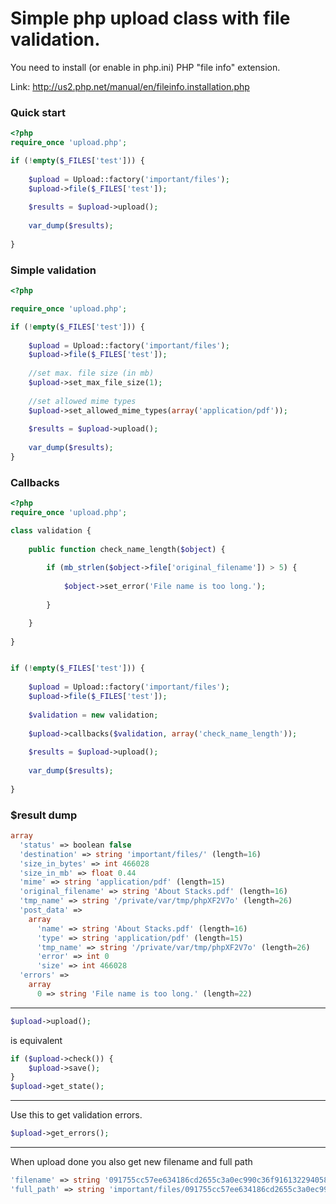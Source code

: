 Simple php upload class with file validation.
=============================================

You need to install (or enable in php.ini) PHP "file info" extension.

Link: http://us2.php.net/manual/en/fileinfo.installation.php

### **Quick start**

```php
<?php
require_once 'upload.php';

if (!empty($_FILES['test'])) {
	
	$upload = Upload::factory('important/files');
	$upload->file($_FILES['test']);
	
	$results = $upload->upload();
	
	var_dump($results);
	
}
```

### **Simple validation**

```php
<?php

require_once 'upload.php';

if (!empty($_FILES['test'])) {
	
	$upload = Upload::factory('important/files');
	$upload->file($_FILES['test']);
	
	//set max. file size (in mb)
	$upload->set_max_file_size(1);
	
	//set allowed mime types
	$upload->set_allowed_mime_types(array('application/pdf'));
	
	$results = $upload->upload();
	
	var_dump($results);
}
```

### **Callbacks**

```php
<?php
require_once 'upload.php';

class validation {
	
	public function check_name_length($object) {
		
		if (mb_strlen($object->file['original_filename']) > 5) {
			
			$object->set_error('File name is too long.');
			
		}

	}
	
}


if (!empty($_FILES['test'])) {
	
	$upload = Upload::factory('important/files');
	$upload->file($_FILES['test']);
	
	$validation = new validation;
	
	$upload->callbacks($validation, array('check_name_length'));
	
	$results = $upload->upload();
	
	var_dump($results);
	
}
```

### **$result dump**

```php 
array
  'status' => boolean false
  'destination' => string 'important/files/' (length=16)
  'size_in_bytes' => int 466028
  'size_in_mb' => float 0.44
  'mime' => string 'application/pdf' (length=15)
  'original_filename' => string 'About Stacks.pdf' (length=16)
  'tmp_name' => string '/private/var/tmp/phpXF2V7o' (length=26)
  'post_data' => 
    array
      'name' => string 'About Stacks.pdf' (length=16)
      'type' => string 'application/pdf' (length=15)
      'tmp_name' => string '/private/var/tmp/phpXF2V7o' (length=26)
      'error' => int 0
      'size' => int 466028
  'errors' => 
    array
      0 => string 'File name is too long.' (length=22)
```

---

```php
$upload->upload();
```

is equivalent
```php
if ($upload->check()) {		
	$upload->save();	
}
$upload->get_state();
```

---
Use this to get validation errors.

```php
$upload->get_errors();
```

---

When upload done you also get new filename and full path

```php
'filename' => string '091755cc57ee634186cd2655c3a0ec990c36f9161322940586' (length=50)
'full_path' => string 'important/files/091755cc57ee634186cd2655c3a0ec990c36f9161322940586' (length=66)
```

